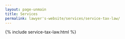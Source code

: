 ```yaml
---
layout: page-unmain
title: Services
permalink: lawyer's-website/services/service-tax-law/
---
```


{% include service-tax-law.html %}